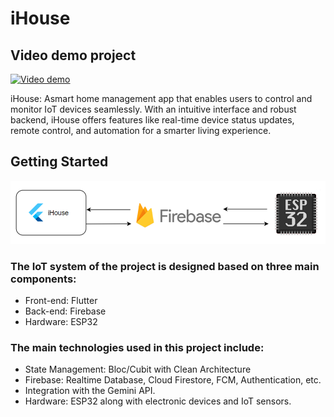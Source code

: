 # iHouse

## Video demo project
[![Video demo ](https://img.youtube.com/vi/3az95DYT-bk/0.jpg)](https://www.youtube.com/watch?v=3az95DYT-bk)


iHouse: Asmart home management app that enables users to control and monitor IoT devices
seamlessly.
With an intuitive interface and robust backend, iHouse offers features like real-time device status
updates, remote control, and automation for a smarter living experience.

## Getting Started

![img_1.png](img_1.png)

### The IoT system of the project is designed based on three main components:
- Front-end: Flutter
- Back-end: Firebase
- Hardware: ESP32
### The main technologies used in this project include:
- State Management: Bloc/Cubit with Clean Architecture
- Firebase: Realtime Database, Cloud Firestore, FCM, Authentication, etc.
- Integration with the Gemini API.
- Hardware: ESP32 along with electronic devices and IoT sensors.

